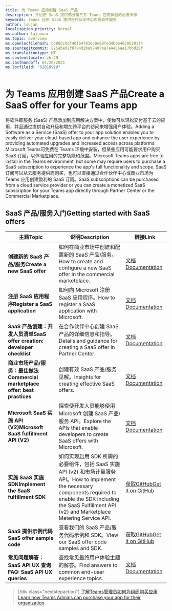 ```yaml
---
title: 为 Teams 应用创建 SaaS 产品
description: 介绍使 SaaS 提供部分第三方 Teams 应用体验的必要步骤
keywords: teams 应用 SaaS 提供合作伙伴中心市场软件服务
author: laujan
localization_priority: Normal
ms.author: lajanuar
ms.topic: overview
ms.openlocfilehash: b588dc9df46fb47830c8e88fed4b0646206201f4
ms.sourcegitcommit: 825abed2f8784d2bab7407ba7a4455ae17bbd28f
ms.translationtype: MT
ms.contentlocale: zh-CN
ms.lasthandoff: 04/26/2021
ms.locfileid: "52019919"
---
```

# <a name="create-a-saas-offer-for-your-teams-app"></a><span data-ttu-id="97e92-104">为 Teams 应用创建 SaaS 产品</span><span class="sxs-lookup"><span data-stu-id="97e92-104">Create a SaaS offer for your Teams app</span></span>

<span data-ttu-id="97e92-105">将软件即服务 (SaaS) 产品添加到应用解决方案中，使你可以轻松交付基于云的应用，并且通过提供自动升级和增加跨平台的访问来增强用户体验。</span><span class="sxs-lookup"><span data-stu-id="97e92-105">Adding a Software as a Service (SaaS) offer to your app solution enables you to easily deliver your cloud-based app and enhance the user experience by providing automated upgrades and increased access across platforms.</span></span> <span data-ttu-id="97e92-106">Microsoft Teams可免费在 Teams 环境中安装，但某些应用可能要求用户购买 SaaS 订阅，以体验应用的完整功能和范围。</span><span class="sxs-lookup"><span data-stu-id="97e92-106">Microsoft Teams apps are free to install in the Teams environment, but some may require users to purchase a SaaS subscription to experience the app's full functionality and scope.</span></span> <span data-ttu-id="97e92-107">SaaS 订阅可以从云服务提供商购买，也可以直接通过合作伙伴中心或商业市场为 Teams 应用创建盈利的 SaaS 订阅。</span><span class="sxs-lookup"><span data-stu-id="97e92-107">SaaS subscriptions can be purchased from a cloud service provider or you can create a monetized SaaS subscription for your Teams app directly through Partner Center or the Commercial Marketplace.</span></span>

## <a name="getting-started-with-saas-offers"></a><span data-ttu-id="97e92-108">SaaS 产品/服务入门</span><span class="sxs-lookup"><span data-stu-id="97e92-108">Getting started with SaaS offers</span></span>

| <span data-ttu-id="97e92-109">主题</span><span class="sxs-lookup"><span data-stu-id="97e92-109">Topic</span></span> | <span data-ttu-id="97e92-110">说明</span><span class="sxs-lookup"><span data-stu-id="97e92-110">Description</span></span>| <span data-ttu-id="97e92-111">链接</span><span class="sxs-lookup"><span data-stu-id="97e92-111">Link</span></span> |
|------|-------------|------|
|<span data-ttu-id="97e92-112">**创建新的 SaaS 产品/服务**</span><span class="sxs-lookup"><span data-stu-id="97e92-112">**Create a new SaaS offer**</span></span>|<span data-ttu-id="97e92-113">如何在商业市场中创建和配置新的 SaaS 产品/服务。</span><span class="sxs-lookup"><span data-stu-id="97e92-113">How to create and configure a new SaaS offer in the commercial marketplace.</span></span>| [<span data-ttu-id="97e92-114">文档</span><span class="sxs-lookup"><span data-stu-id="97e92-114">Documentation</span></span>](/azure/marketplace/partner-center-portal/create-new-saas-offer)|
|<span data-ttu-id="97e92-115">**注册 SaaS 应用程序**</span><span class="sxs-lookup"><span data-stu-id="97e92-115">**Register a SaaS application**</span></span> | <span data-ttu-id="97e92-116">如何向 Microsoft 注册 SaaS 应用程序。</span><span class="sxs-lookup"><span data-stu-id="97e92-116">How to register a SaaS application with Microsoft.</span></span>| [<span data-ttu-id="97e92-117">文档</span><span class="sxs-lookup"><span data-stu-id="97e92-117">Documentation</span></span>](/azure/marketplace/partner-center-portal/pc-saas-registration)|
|<span data-ttu-id="97e92-118">**SaaS 产品创建：开发人员清单**</span><span class="sxs-lookup"><span data-stu-id="97e92-118">**SaaS offer creation:  developer checklist**</span></span>| <span data-ttu-id="97e92-119">在合作伙伴中心创建 SaaS 产品的详细信息和指导。</span><span class="sxs-lookup"><span data-stu-id="97e92-119">Details and guidance for creating a SaaS offer in Partner Center.</span></span>| [<span data-ttu-id="97e92-120">文档</span><span class="sxs-lookup"><span data-stu-id="97e92-120">Documentation</span></span>](/azure/marketplace/partner-center-portal/offer-creation-checklist)|
|<span data-ttu-id="97e92-121">**商业市场产品/服务：最佳做法**</span><span class="sxs-lookup"><span data-stu-id="97e92-121">**Commercial marketplace offer:  best practices**</span></span> |<span data-ttu-id="97e92-122">创建有效 SaaS 产品/服务见解。</span><span class="sxs-lookup"><span data-stu-id="97e92-122">Insights for creating effective SaaS offers.</span></span>|[<span data-ttu-id="97e92-123">文档</span><span class="sxs-lookup"><span data-stu-id="97e92-123">Documentation</span></span>](/azure/marketplace/gtm-offer-listing-best-practices)|
|<span data-ttu-id="97e92-124">**Microsoft SaaS 实施 API (V2)**</span><span class="sxs-lookup"><span data-stu-id="97e92-124">**Microsoft SaaS fulfillment API (V2)**</span></span> | <span data-ttu-id="97e92-125">探索使开发人员能够使用 Microsoft 创建 SaaS 产品/服务 API。</span><span class="sxs-lookup"><span data-stu-id="97e92-125">Explore the APIs that enable developers to create SaaS offers with Microsoft.</span></span>| [<span data-ttu-id="97e92-126">文档</span><span class="sxs-lookup"><span data-stu-id="97e92-126">Documentation</span></span>](/azure/marketplace/partner-center-portal/pc-saas-fulfillment-api-v2) |
|<span data-ttu-id="97e92-127">**实施 SaaS 实施 SDK**</span><span class="sxs-lookup"><span data-stu-id="97e92-127">**Implement the SaaS fulfillment SDK**</span></span>| <span data-ttu-id="97e92-128">如何实现启用 SDK 所需的必要组件，包括 SaaS 实施 API (v2) 和市场计量服务 API。</span><span class="sxs-lookup"><span data-stu-id="97e92-128">How to implement the necessary components required to enable the SDK including the SaaS Fulfillment API (v2) and Marketplace Metering Service API.</span></span>| [<span data-ttu-id="97e92-129">获取GitHub</span><span class="sxs-lookup"><span data-stu-id="97e92-129">Get it on GitHub</span></span>](https://github.com/Azure/Microsoft-commercial-marketplace-transactable-SaaS-offer-SDK/blob/master/docs/Installation-Instructions.md) |
|<span data-ttu-id="97e92-130">**SaaS 提供示例代码**</span><span class="sxs-lookup"><span data-stu-id="97e92-130">**SaaS offer sample code**</span></span>| <span data-ttu-id="97e92-131">查看我们的 SaaS 产品/服务代码示例和 SDK。</span><span class="sxs-lookup"><span data-stu-id="97e92-131">View our SaaS offer code samples and SDK.</span></span>| [<span data-ttu-id="97e92-132">获取GitHub</span><span class="sxs-lookup"><span data-stu-id="97e92-132">Get it on GitHub</span></span>](https://github.com/Azure/Microsoft-commercial-marketplace-transactable-SaaS-offer-SDK)|
| <span data-ttu-id="97e92-133">**常见问题解答：SaaS API UX 查询**</span><span class="sxs-lookup"><span data-stu-id="97e92-133">**FAQ: SaaS API UX queries**</span></span> | <span data-ttu-id="97e92-134">查找常见最终用户体验主题的解答。</span><span class="sxs-lookup"><span data-stu-id="97e92-134">Find answers to common end-user experience topics.</span></span>| [<span data-ttu-id="97e92-135">文档</span><span class="sxs-lookup"><span data-stu-id="97e92-135">Documentation</span></span>](/azure/marketplace/partner-center-portal/saas-fulfillment-apis-faq) |

> [!div class="nextstepaction"]
> [<span data-ttu-id="97e92-136">了解Teams管理员如何为组织购买应用</span><span class="sxs-lookup"><span data-stu-id="97e92-136">Learn how Teams Admins can purchase your app for their organization</span></span>](/MicrosoftTeams/purchase-third-party-apps)
